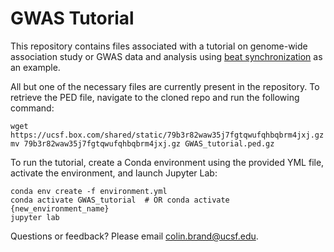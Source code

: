 # GWAS Tutorial
This repository contains files associated with a tutorial on genome-wide association study or GWAS data and analysis using [beat synchronization](https://www.nature.com/articles/s41562-022-01359-x) as an example.

All but one of the necessary files are currently present in the repository. To retrieve the PED file, navigate to the cloned repo and run the following command:
```
wget https://ucsf.box.com/shared/static/79b3r82waw35j7fgtqwufqhbqbrm4jxj.gz
mv 79b3r82waw35j7fgtqwufqhbqbrm4jxj.gz GWAS_tutorial.ped.gz
```

To run the tutorial, create a Conda environment using the provided YML file, activate the environment, and launch Jupyter Lab:

```
conda env create -f environment.yml
conda activate GWAS_tutorial  # OR conda activate {new_environment_name}
jupyter lab
```

Questions or feedback? Please email colin.brand@ucsf.edu.
